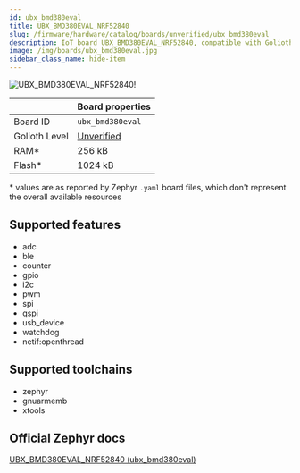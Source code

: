 ```yaml
---
id: ubx_bmd380eval
title: UBX_BMD380EVAL_NRF52840
slug: /firmware/hardware/catalog/boards/unverified/ubx_bmd380eval
description: IoT board UBX_BMD380EVAL_NRF52840, compatible with Golioth at unverified level.
image: /img/boards/ubx_bmd380eval.jpg
sidebar_class_name: hide-item
---
```


[//]: # (This is an auto-generated file, do not edit! Changes to it will be lost upon re-generation)

![UBX_BMD380EVAL_NRF52840!](/img/boards/ubx_bmd380eval.jpg "UBX_BMD380EVAL_NRF52840")

|                | Board properties     |
| -------------  | -------------------- |
| Board ID       | `ubx_bmd380eval` |
| Golioth Level  | [Unverified](/firmware/hardware#unverified-boards) |
| RAM*           | 256 kB |
| Flash*         | 1024 kB |

\* values are as reported by Zephyr `.yaml` board files, which don't represent the overall available resources



## Supported features

* adc
* ble
* counter
* gpio
* i2c
* pwm
* spi
* qspi
* usb_device
* watchdog
* netif:openthread

## Supported toolchains

* zephyr
* gnuarmemb
* xtools

## Official Zephyr docs

[UBX_BMD380EVAL_NRF52840 (ubx_bmd380eval)](https://docs.zephyrproject.org/latest/boards/u-blox/ubx_bmd380eval/doc/index.html)
